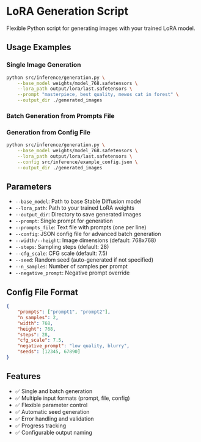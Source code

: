 # LoRA Generation Script

Flexible Python script for generating images with your trained LoRA model.

## Usage Examples

### Single Image Generation
```bash
python src/inference/generation.py \
    --base_model weights/model_768.safetensors \
    --lora_path output/lora/last.safetensors \
    --prompt "masterpiece, best quality, mewos cat in forest" \
    --output_dir ./generated_images
```

### Batch Generation from Prompts File
<!-- ```bash
python src/inference/generation.py \
    --base_model weights/model_768.safetensors \
    --lora_path output/lora/last.safetensors \
    --prompts_file src/inference/example_prompts.txt \
    --n_samples 3 \
    --output_dir ./generated_images
``` -->

### Generation from Config File
```bash
python src/inference/generation.py \
    --base_model weights/model_768.safetensors \
    --lora_path output/lora/last.safetensors \
    --config src/inference/example_config.json \
    --output_dir ./generated_images
```

## Parameters

- `--base_model`: Path to base Stable Diffusion model
- `--lora_path`: Path to your trained LoRA weights
- `--output_dir`: Directory to save generated images
- `--prompt`: Single prompt for generation
- `--prompts_file`: Text file with prompts (one per line)
- `--config`: JSON config file for advanced batch generation
- `--width/--height`: Image dimensions (default: 768x768)
- `--steps`: Sampling steps (default: 28)
- `--cfg_scale`: CFG scale (default: 7.5)
- `--seed`: Random seed (auto-generated if not specified)
- `--n_samples`: Number of samples per prompt
- `--negative_prompt`: Negative prompt override

## Config File Format

```json
{
    "prompts": ["prompt1", "prompt2"],
    "n_samples": 2,
    "width": 768,
    "height": 768,
    "steps": 28,
    "cfg_scale": 7.5,
    "negative_prompt": "low quality, blurry",
    "seeds": [12345, 67890]
}
```

## Features

- ✅ Single and batch generation
- ✅ Multiple input formats (prompt, file, config)
- ✅ Flexible parameter control
- ✅ Automatic seed generation
- ✅ Error handling and validation
- ✅ Progress tracking
- ✅ Configurable output naming
